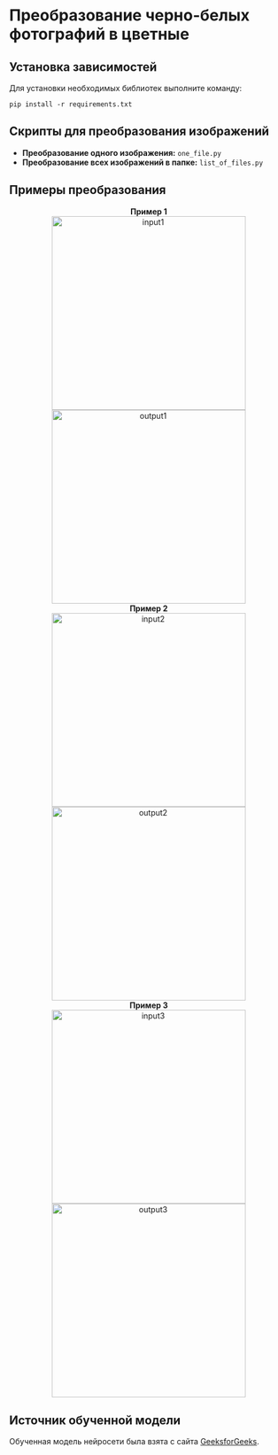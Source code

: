 <h1>Преобразование черно-белых фотографий в цветные</h1>

<h2>Установка зависимостей</h2>
<p class="requirements">Для установки необходимых библиотек выполните команду:</p>
<pre class="requirements"><code>pip install -r requirements.txt</code></pre>

<h2>Скрипты для преобразования изображений</h2>
<ul>
    <li><strong>Преобразование одного изображения:</strong> <code>one_file.py</code></li>
    <li><strong>Преобразование всех изображений в папке:</strong> <code>list_of_files.py</code></li>
</ul>

<h2>Примеры преобразования</h2>

<div align="center">
    <div>
        <strong>Пример 1</strong><br>
        <img src="test_input/1.jpg" width="350" alt="input1">
        <img src="test_output/1.jpg" width="350" alt="output1">
    </div>
    <div>
        <strong>Пример 2</strong><br>
        <img src="test_input/2.jpg" width="350" alt="input2">
        <img src="test_output/2.jpg" width="350" alt="output2">
    </div>
    <div>
        <strong>Пример 3</strong><br>
        <img src="test_input/3.jpg" width="350" alt="input3">
        <img src="test_output/3.jpg" width="350" alt="output3">
    </div>
</div>

<h2>Источник обученной модели</h2>
<p>Обученная модель нейросети была взята с сайта <a href="https://www.geeksforgeeks.org/black-and-white-image-colorization-with-opencv-and-deep-learning/" target="_blank">GeeksforGeeks</a>.</p>

